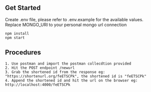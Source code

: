 ## Get Started

Create .env file, please refer to .env.example for the available values. Replace MONGO_URI to your personal mongo url connection

```
npm install
npm start
```

## Procedures

```
1. Use postman and import the postman collecdtion provided
2. Hit the POST endpoint /newurl
3. Grab the shortened id from the response eg: "https://shortenurl.org/feETSCPk", the shortened id is "feETSCPk"
4. Append the shortened id and hit the url on the browser eg: http://localhost:4000/feETSCPk
```
